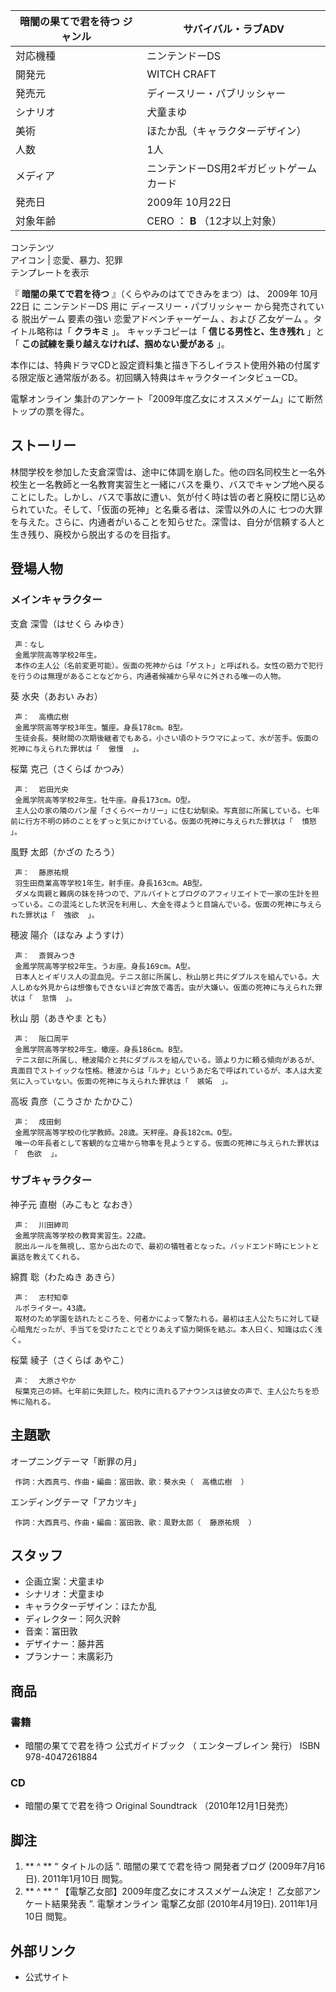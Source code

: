 暗闇の果てで君を待つ  ジャンル  |  サバイバル・ラブADV   
---|---  
対応機種  |  ニンテンドーDS   
開発元  |  WITCH CRAFT   
発売元  |  ディースリー・パブリッシャー   
シナリオ  |  犬童まゆ   
美術  |  ほたか乱（キャラクターデザイン）   
人数  |  1人   
メディア  |  ニンテンドーDS用2ギガビットゲームカード   
発売日  |  2009年  10月22日   
対象年齢  |  CERO  ：  **B** （12才以上対象）   
コンテンツ  
アイコン  |  恋愛、暴力、犯罪   
テンプレートを表示  
  
『 **暗闇の果てで君を待つ** 』（くらやみのはてできみをまつ）は、  2009年  10月22日  に  ニンテンドーDS  用に
ディースリー・パブリッシャー  から発売されている  脱出ゲーム  要素の強い  恋愛アドベンチャーゲーム  、および  乙女ゲーム  。タイトル略称は「
**クラキミ** 」。    キャッチコピーは「 **信じる男性と、生き残れ** 」と「 **この試練を乗り越えなければ、掴めない愛がある** 」。

本作には、特典ドラマCDと設定資料集と描き下ろしイラスト使用外箱の付属する限定版と通常版がある。初回購入特典はキャラクターインタビューCD。

電撃オンライン  集計のアンケート「2009年度乙女にオススメゲーム」にて断然トップの票を得た。  

##  ストーリー



林間学校を参加した支倉深雪は、途中に体調を崩した。他の四名同校生と一名外校生と一名教師と一名教育実習生と一緒にバスを乗り、バスでキャンプ地へ戻ることにした。しかし、バスで事故に遭い、気が付く時は皆の者と廃校に閉じ込められていた。そして、「仮面の死神」と名乗る者は、深雪以外の人に
七つの大罪  を与えた。さらに、内通者がいることを知らせた。深雪は、自分が信頼する人と生き残り、廃校から脱出するのを目指す。

##  登場人物



###  メインキャラクター



支倉 深雪（はせくら みゆき）

     声：なし 
     金鳳学院高等学校2年生。 
     本作の主人公（名前変更可能）。仮面の死神からは「ゲスト」と呼ばれる。女性の筋力で犯行を行うのは無理があることなどから、内通者候補から早々に外される唯一の人物。 
葵 水央（あおい みお）

     声：  高橋広樹 
     金鳳学院高等学校3年生。蟹座。身長178cm。B型。 
     生徒会長。葵財閥の次期後継者でもある。小さい頃のトラウマによって、水が苦手。仮面の死神に与えられた罪状は「  傲慢  」。 
桜葉 克己（さくらば かつみ）

     声：  岩田光央 
     金鳳学院高等学校2年生。牡牛座。身長173cm。O型。 
     主人公の家の隣のパン屋「さくらベーカリー」に住む幼馴染。写真部に所属している。七年前に行方不明の姉のことをずっと気にかけている。仮面の死神に与えられた罪状は「  憤怒  」。 
風野 太郎（かざの たろう）

     声：  藤原祐規 
     羽生田商業高等学校1年生。射手座。身長163cm。AB型。 
     ダメな両親と難病の妹を持つので、アルバイトとブログのアフィリエイトで一家の生計を担っている。この混沌とした状況を利用し、大金を得ようと目論んでいる。仮面の死神に与えられた罪状は「  強欲  」。 
穂波 陽介（ほなみ ようすけ）

     声：  斎賀みつき 
     金鳳学院高等学校2年生。うお座。身長169cm。A型。 
     日本人とイギリス人の混血児。テニス部に所属し、秋山朋と共にダブルスを組んでいる。大人しめな外見からは想像もできないほど奔放で毒舌。虫が大嫌い。仮面の死神に与えられた罪状は「  怠惰  」。 
秋山 朋（あきやま とも）

     声：  阪口周平 
     金鳳学院高等学校2年生。蠍座。身長186cm。B型。 
     テニス部に所属し、穂波陽介と共にダブルスを組んでいる。頭より力に頼る傾向があるが、真面目でストイックな性格。穂波からは「ルナ」というあだ名で呼ばれているが、本人は大変気に入っていない。仮面の死神に与えられた罪状は「  嫉妬  」。 
高坂 貴彦（こうさか たかひこ）

     声：  成田剣 
     金鳳学院高等学校の化学教師。28歳。天秤座。身長182cm。O型。 
     唯一の年長者として客観的な立場から物事を見ようとする。仮面の死神に与えられた罪状は「  色欲  」。 

###  サブキャラクター



神子元 直樹（みこもと なおき）

     声：  川田紳司 
     金鳳学院高等学校の教育実習生。22歳。 
     脱出ルールを無視し、窓から出たので、最初の犠牲者となった。バッドエンド時にヒントと裏話を教えてくれる。 
綿貫 聡（わたぬき あきら）

     声：  志村知幸 
     ルポライター。43歳。 
     取材のため学園を訪れたところを、何者かによって撃たれる。最初は主人公たちに対して疑心暗鬼だったが、手当てを受けたことでとりあえず協力関係を結ぶ。本人曰く、知識は広く浅く。 
桜葉 綾子（さくらば あやこ）

     声：  大原さやか 
     桜葉克己の姉。七年前に失踪した。校内に流れるアナウンスは彼女の声で、主人公たちを恐怖に陥れる。 

##  主題歌



オープニングテーマ「断罪の月」

     作詞：大西真弓、作曲・編曲：冨田敦、歌：葵水央（  高橋広樹  ） 
エンディングテーマ「アカツキ」

     作詞：大西真弓、作曲・編曲：冨田敦、歌：風野太郎（  藤原祐規  ） 

##  スタッフ



  * 企画立案：犬童まゆ 
  * シナリオ：犬童まゆ 
  * キャラクターデザイン：ほたか乱 
  * ディレクター：阿久沢幹 
  * 音楽：冨田敦 
  * デザイナー：藤井茜 
  * プランナー：末廣彩乃 

##  商品



###  書籍



  * 暗闇の果てで君を待つ 公式ガイドブック （  エンターブレイン  発行）  ISBN 978-4047261884 

###  CD



  * 暗闇の果てで君を待つ Original Soundtrack （2010年12月1日発売） 

##  脚注



  1. ** ^  ** “  タイトルの話  ”. 暗闇の果てで君を待つ 開発者ブログ (2009年7月16日).  2011年1月10日  閲覧。 
  2. ** ^  ** “  【電撃乙女部】2009年度乙女にオススメゲーム決定！ 乙女部アンケート結果発表  ”.  電撃オンライン  電撃乙女部 (2010年4月19日).  2011年1月10日  閲覧。 

##  外部リンク



  * 公式サイト 

